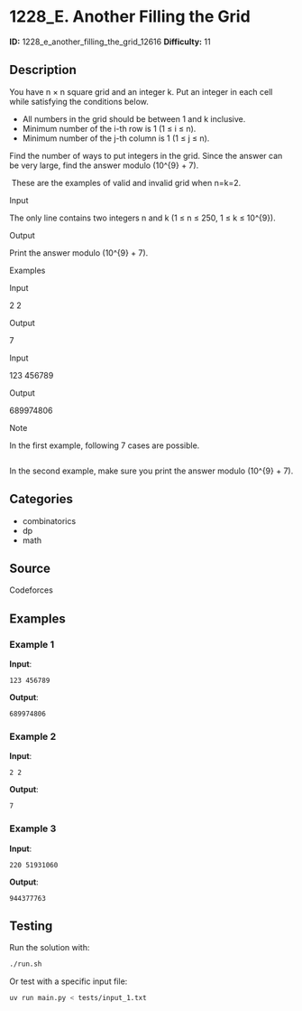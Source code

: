 # 1228_E. Another Filling the Grid

**ID:** 1228_e_another_filling_the_grid_12616
**Difficulty:** 11

## Description

You have n × n square grid and an integer k. Put an integer in each cell while satisfying the conditions below.

  * All numbers in the grid should be between 1 and k inclusive. 
  * Minimum number of the i-th row is 1 (1 ≤ i ≤ n). 
  * Minimum number of the j-th column is 1 (1 ≤ j ≤ n). 



Find the number of ways to put integers in the grid. Since the answer can be very large, find the answer modulo (10^{9} + 7).

<image> These are the examples of valid and invalid grid when n=k=2. 

Input

The only line contains two integers n and k (1 ≤ n ≤ 250, 1 ≤ k ≤ 10^{9}).

Output

Print the answer modulo (10^{9} + 7).

Examples

Input


2 2


Output


7


Input


123 456789


Output


689974806

Note

In the first example, following 7 cases are possible.

<image>

In the second example, make sure you print the answer modulo (10^{9} + 7).

## Categories

- combinatorics
- dp
- math

## Source

Codeforces

## Examples

### Example 1

**Input**:
```
123 456789
```

**Output**:
```
689974806
```

### Example 2

**Input**:
```
2 2
```

**Output**:
```
7
```

### Example 3

**Input**:
```
220 51931060
```

**Output**:
```
944377763
```


## Testing

Run the solution with:

```bash
./run.sh
```

Or test with a specific input file:

```bash
uv run main.py < tests/input_1.txt
```
